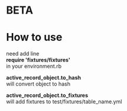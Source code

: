 BETA
======

How to use
======

need add line  
 **require 'fixtures/fixtures'**  
in your environment.rb

**active_record_object.to_hash**  
will convert object to hash



**active_record_object.to_fixtures**  
will add fixtures to test/fixtures/table_name.yml
